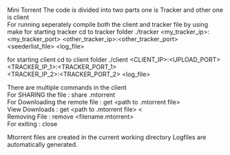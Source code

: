 Mini Torrent
The code is divided into two parts one is Tracker and other one is client<br>
For running seperately compile both the client and tracker file by using make
for starting tracker cd to tracker folder
    ./tracker <my_tracker_ip>:<my_tracker_port> <other_tracker_ip>:<other_tracker_port>
        <seederlist_file> <log_file>

for starting client cd to client folder
    ./client <CLIENT_IP>:<UPLOAD_PORT> <TRACKER_IP_1>:<TRACKER_PORT_1><br>
        <TRACKER_IP_2>:<TRACKER_PORT_2> <log_file><br>

There are multiple commands in the client <br>
    For SHARING the file : share <local file path> <filename>.mtorrent <br>
    For Downloading the remote file :  get <path to .mtorrent file> <destination path> <br>
    View Downloads :  get <path to .mtorrent file> <destination path>< <br>
    Removing File : remove <filename.mtorrent> <br>
    For exiting : close <br>

Mtorrent files are created in the current working directory
Logfiles are automatically generated.

